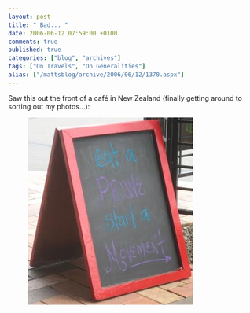 ```yaml
---
layout: post
title: " Bad... "
date: 2006-06-12 07:59:00 +0100
comments: true
published: true
categories: ["blog", "archives"]
tags: ["On Travels", "On Generalities"]
alias: ["/mattsblog/archive/2006/06/12/1370.aspx"]
---
```

<!-- more -->

<P>Saw this out the front of a caf&#233; in New Zealand (finally getting around to sorting out my photos...):</P>
<figure>
  <IMG alt="Eat a prune, start a movement" src="/images/eataprunestartamovement.jpg">
</figure>
